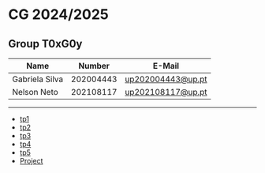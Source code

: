 # CG 2024/2025

## Group T0xG0y
| Name             | Number    | E-Mail             |
| ---------------- | --------- | ------------------ |
| Gabriela Silva   | 202004443 | up202004443@up.pt  |
| Nelson Neto      | 202108117 | up202108117@up.pt  |

----

  - [tp1](tp1/README.md)
  - [tp2](tp2/README.md)
  - [tp3](tp3/README.md)
  - [tp4](tp4/README.md)
  - [tp5](tp5/README.md)
  - [Project](proj/README.md)